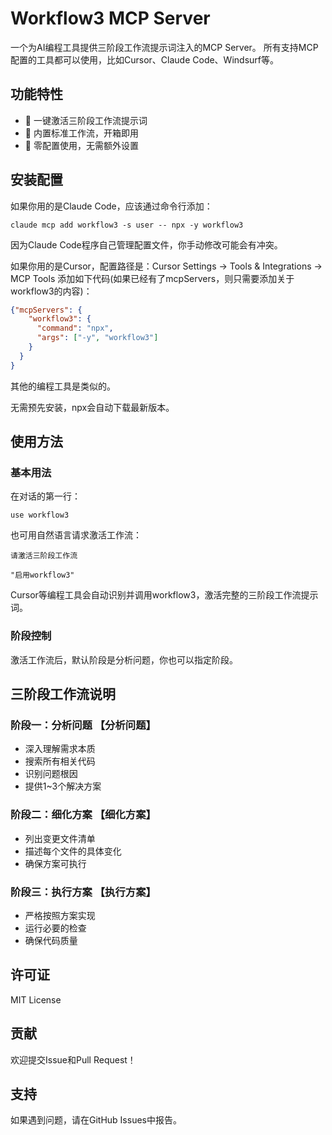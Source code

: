 # Workflow3 MCP Server

一个为AI编程工具提供三阶段工作流提示词注入的MCP Server。
所有支持MCP配置的工具都可以使用，比如Cursor、Claude Code、Windsurf等。

## 功能特性

- 🚀 一键激活三阶段工作流提示词
- 🎯 内置标准工作流，开箱即用
- 🔧 零配置使用，无需额外设置

## 安装配置

如果你用的是Claude Code，应该通过命令行添加：
```
claude mcp add workflow3 -s user -- npx -y workflow3
```
因为Claude Code程序自己管理配置文件，你手动修改可能会有冲突。

如果你用的是Cursor，配置路径是：Cursor Settings -> Tools & Integrations -> MCP Tools
添加如下代码(如果已经有了mcpServers，则只需要添加关于workflow3的内容)：

```json
{"mcpServers": {
    "workflow3": {
      "command": "npx",
      "args": ["-y", "workflow3"]
    }
  }
}
```
其他的编程工具是类似的。

无需预先安装，npx会自动下载最新版本。

## 使用方法

### 基本用法

在对话的第一行：
```
use workflow3
```
也可用自然语言请求激活工作流：

```
请激活三阶段工作流
```
```
"启用workflow3"
```

Cursor等编程工具会自动识别并调用workflow3，激活完整的三阶段工作流提示词。

### 阶段控制

激活工作流后，默认阶段是分析问题，你也可以指定阶段。


## 三阶段工作流说明

### 阶段一：分析问题 【分析问题】
- 深入理解需求本质
- 搜索所有相关代码
- 识别问题根因
- 提供1~3个解决方案

### 阶段二：细化方案 【细化方案】
- 列出变更文件清单
- 描述每个文件的具体变化
- 确保方案可执行

### 阶段三：执行方案 【执行方案】
- 严格按照方案实现
- 运行必要的检查
- 确保代码质量


## 许可证

MIT License

## 贡献

欢迎提交Issue和Pull Request！

## 支持

如果遇到问题，请在GitHub Issues中报告。
